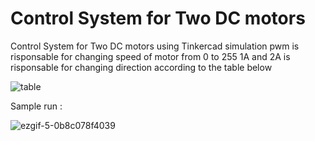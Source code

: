 # Control System for Two DC motors
Control System for Two DC motors using Tinkercad simulation 
pwm is risponsable for changing speed of motor from 0 to 255 
1A and 2A is risponsable for changing direction according to the table below 

![table](https://user-images.githubusercontent.com/67188835/88454541-12ccd580-ce79-11ea-9419-2ba653e545d6.png)

Sample run :

![ezgif-5-0b8c078f4039](https://user-images.githubusercontent.com/67188835/88454550-21b38800-ce79-11ea-8a97-f9f152caa5c7.gif)

